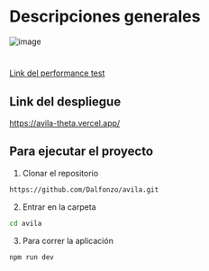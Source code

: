 
# Descripciones generales
![image](https://user-images.githubusercontent.com/46352804/216709921-6a0c8f53-4ab4-4b8d-ae6d-9d9686ab49f1.png)
#
[Link del performance test](https://pagespeed.web.dev/report?url=https%3A%2F%2Favila-theta.vercel.app%2F&form_factor=desktop)
## Link del despliegue

https://avila-theta.vercel.app/

## Para ejecutar el proyecto

1. Clonar el repositorio

```bash
https://github.com/Dalfonzo/avila.git
```

2. Entrar en la carpeta

```bash
cd avila
```

3. Para correr la aplicación

```bash
npm run dev
```

